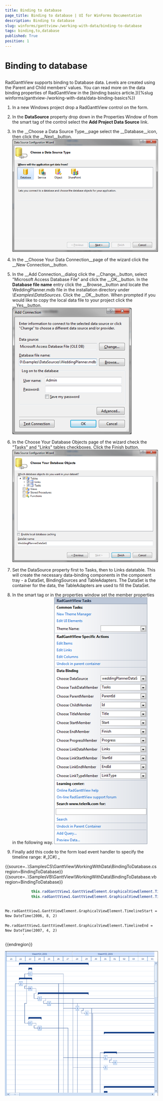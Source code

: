 ```yaml
---
title: Binding to database
page_title: Binding to database | UI for WinForms Documentation
description: Binding to database
slug: winforms/ganttview-/working-with-data/binding-to-database
tags: binding,to,database
published: True
position: 1
---
```


# Binding to database



## 

RadGanttView supports binding to Database data. Levels are created using the Parent and Child members’ values. You can read more
          on the data binding properties of RadGanttView in the [binding basics article.]({%slug winforms/ganttview-/working-with-data/data-binding-basics%})

1. In a new Windows project drop a RadGanttView control on the form.
            

1. In the __DataSource__ property drop down in the Properties Window of from the smart tag of the control
              select the __Add Project Data Source__ link.
            

1. In the __Choose a Data Source Type__page select the __Database__icon,
              then click the __Next__button.
            ![ganttview-working-with-data-binding-to-database 001](images/ganttview-working-with-data-binding-to-database001.png)

1. In the __Choose Your Data Connection__page of the wizard click the __New Connection__button.
            

1. In the __Add Connection__dialog click the __Change__button, select 
              "Microsoft Access Database File" and click the __OK__button. In the __Database file name__
              entry click the __Browse__button and locate the WeddingPlanner.mdb file in the installation directory under 
              *\Examples\DataSources*. Click the __OK__button. When prompted if you would 
              like to copy the local data file to your project click the __Yes__button.
            ![ganttview-working-with-data-binding-to-database 002](images/ganttview-working-with-data-binding-to-database002.png)

1. In the Choose Your Database Objects page of the wizard check the "Tasks" and "Links" tables checkboxes. Click the Finish button.
            ![ganttview-working-with-data-binding-to-database 003](images/ganttview-working-with-data-binding-to-database003.png)

1. Set the DataSource property first to Tasks, then to Links datatable. This will create the necessary data-binding components
              in the component tray - a DataSet, BindingSources and TableAdapters. The DataSet is the container for the data, the TableAdapters 
              are used to fill the DataSet.
            

1. In the smart tag or in the properties window set the member properties in the following way.
            ![ganttview-working-with-data-binding-to-database 004](images/ganttview-working-with-data-binding-to-database004.png)

1. Finally add this code to the form load event handler to specify the timeline range:
            #_[C#] _

	



{{source=..\SamplesCS\GanttView\WorkingWithData\BindingToDatabase.cs region=BindingToDatabase}} 
{{source=..\SamplesVB\GanttView\WorkingWithData\BindingToDatabase.vb region=BindingToDatabase}} 

````C#
            this.radGanttView1.GanttViewElement.GraphicalViewElement.TimelineStart = new DateTime(2006, 8, 2);
            this.radGanttView1.GanttViewElement.GraphicalViewElement.TimelineEnd = new DateTime(2007, 4, 2);
````
````VB.NET
        Me.radGanttView1.GanttViewElement.GraphicalViewElement.TimelineStart = New DateTime(2006, 8, 2)
        Me.radGanttView1.GanttViewElement.GraphicalViewElement.TimelineEnd = New DateTime(2007, 4, 2)
        '
````

{{endregion}} 


![ganttview-working-with-data-binding-to-database 005](images/ganttview-working-with-data-binding-to-database005.png)

